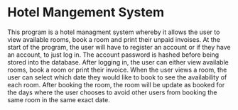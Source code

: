 # Hotel Mangement System 

This program is a hotel managment system whereby it allows the user to view available rooms, book a room and print their unpaid invoises. At the start of the program, the user will have to register an account or if they have an account, to just log in. The account password is hashed before being stored into the database. After logging in, the user can either view available rooms, book a room or print their invoice. When the user views a room, the user can select which date they would like to book to see the availability of each room. After booking the room, the room will be update as booked for the days where the user chooses to avoid other users from booking the same room in the same exact date. 
